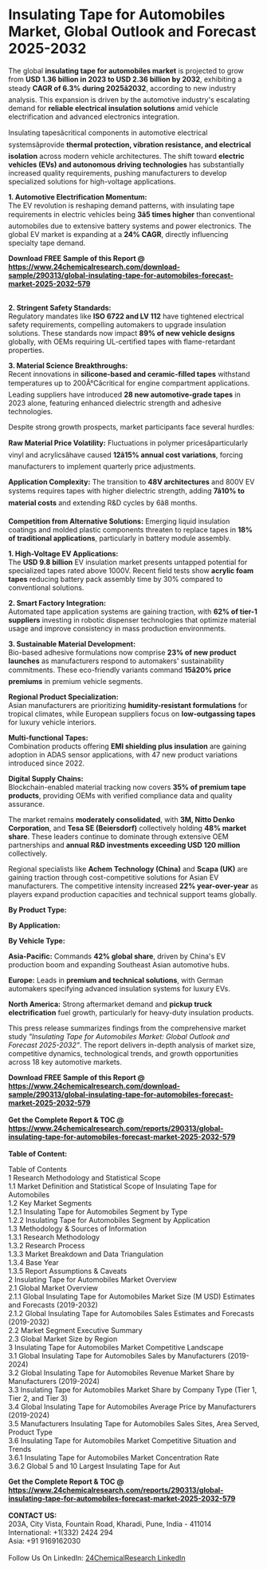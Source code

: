<h1>Insulating Tape for Automobiles Market, Global Outlook and Forecast 2025-2032</h1><p>The global <strong>insulating tape for automobiles market</strong> is projected to grow from <strong>USD 1.36 billion in 2023 to USD 2.36 billion by 2032</strong>, exhibiting a steady <strong>CAGR of 6.3% during 2025â2032</strong>, according to new industry analysis. This expansion is driven by the automotive industry's escalating demand for <strong>reliable electrical insulation solutions</strong> amid vehicle electrification and advanced electronics integration.</p><p>Insulating tapesâcritical components in automotive electrical systemsâprovide <strong>thermal protection, vibration resistance, and electrical isolation</strong> across modern vehicle architectures. The shift toward <strong>electric vehicles (EVs) and autonomous driving technologies</strong> has substantially increased quality requirements, pushing manufacturers to develop specialized solutions for high-voltage applications.</p><p><strong>1. Automotive Electrification Momentum:</strong><br>
The EV revolution is reshaping demand patterns, with insulating tape requirements in electric vehicles being <strong>3â5 times higher</strong> than conventional automobiles due to extensive battery systems and power electronics. The global EV market is expanding at a <strong>24% CAGR</strong>, directly influencing specialty tape demand.</p><div><b>Download FREE Sample of this Report @ 
            <a href="https://www.24chemicalresearch.com/download-sample/290313/global-insulating-tape-for-automobiles-forecast-market-2025-2032-579">
            https://www.24chemicalresearch.com/download-sample/290313/global-insulating-tape-for-automobiles-forecast-market-2025-2032-579</a></b></div><br><p><strong>2. Stringent Safety Standards:</strong><br>
Regulatory mandates like <strong>ISO 6722 and LV 112</strong> have tightened electrical safety requirements, compelling automakers to upgrade insulation solutions. These standards now impact <strong>89% of new vehicle designs</strong> globally, with OEMs requiring UL-certified tapes with flame-retardant properties.</p><p><strong>3. Material Science Breakthroughs:</strong><br>
Recent innovations in <strong>silicone-based and ceramic-filled tapes</strong> withstand temperatures up to 200Â°Câcritical for engine compartment applications. Leading suppliers have introduced <strong>28 new automotive-grade tapes</strong> in 2023 alone, featuring enhanced dielectric strength and adhesive technologies.</p><p>Despite strong growth prospects, market participants face several hurdles:</p><p><strong>Raw Material Price Volatility:</strong> Fluctuations in polymer pricesâparticularly vinyl and acrylicsâhave caused <strong>12â15% annual cost variations</strong>, forcing manufacturers to implement quarterly price adjustments.</p><p><strong>Application Complexity:</strong> The transition to <strong>48V architectures</strong> and 800V EV systems requires tapes with higher dielectric strength, adding <strong>7â10% to material costs</strong> and extending R&amp;D cycles by 6â8 months.</p><p><strong>Competition from Alternative Solutions:</strong> Emerging liquid insulation coatings and molded plastic components threaten to replace tapes in <strong>18% of traditional applications</strong>, particularly in battery module assembly.</p><p><strong>1. High-Voltage EV Applications:</strong><br>
The <strong>USD 9.8 billion</strong> EV insulation market presents untapped potential for specialized tapes rated above 1000V. Recent field tests show <strong>acrylic foam tapes</strong> reducing battery pack assembly time by 30% compared to conventional solutions.</p><p><strong>2. Smart Factory Integration:</strong><br>
Automated tape application systems are gaining traction, with <strong>62% of tier-1 suppliers</strong> investing in robotic dispenser technologies that optimize material usage and improve consistency in mass production environments.</p><p><strong>3. Sustainable Material Development:</strong><br>
Bio-based adhesive formulations now comprise <strong>23% of new product launches</strong> as manufacturers respond to automakers' sustainability commitments. These eco-friendly variants command <strong>15â20% price premiums</strong> in premium vehicle segments.</p><p><strong>Regional Product Specialization:</strong><br>
	Asian manufacturers are prioritizing <strong>humidity-resistant formulations</strong> for tropical climates, while European suppliers focus on <strong>low-outgassing tapes</strong> for luxury vehicle interiors.</p><p><strong>Multi-functional Tapes:</strong><br>
	Combination products offering <strong>EMI shielding plus insulation</strong> are gaining adoption in ADAS sensor applications, with 47 new product variations introduced since 2022.</p><p><strong>Digital Supply Chains:</strong><br>
	Blockchain-enabled material tracking now covers <strong>35% of premium tape products</strong>, providing OEMs with verified compliance data and quality assurance.</p><p>The market remains <strong>moderately consolidated</strong>, with <strong>3M, Nitto Denko Corporation</strong>, and <strong>Tesa SE (Beiersdorf)</strong> collectively holding <strong>48% market share</strong>. These leaders continue to dominate through extensive OEM partnerships and <strong>annual R&amp;D investments exceeding USD 120 million</strong> collectively.</p><p>Regional specialists like <strong>Achem Technology (China)</strong> and <strong>Scapa (UK)</strong> are gaining traction through cost-competitive solutions for Asian EV manufacturers. The competitive intensity increased <strong>22% year-over-year</strong> as players expand production capacities and technical support teams globally.</p><p><strong>By Product Type:</strong></p><p><strong>By Application:</strong></p><p><strong>By Vehicle Type:</strong></p><p><strong>Asia-Pacific:</strong> Commands <strong>42% global share</strong>, driven by China's EV production boom and expanding Southeast Asian automotive hubs.</p><p><strong>Europe:</strong> Leads in <strong>premium and technical solutions</strong>, with German automakers specifying advanced insulation systems for luxury EVs.</p><p><strong>North America:</strong> Strong aftermarket demand and <strong>pickup truck electrification</strong> fuel growth, particularly for heavy-duty insulation products.</p><p>This press release summarizes findings from the comprehensive market study <em>"Insulating Tape for Automobiles Market: Global Outlook and Forecast 2025-2032"</em>. The report delivers in-depth analysis of market size, competitive dynamics, technological trends, and growth opportunities across 18 key automotive markets.</p><div><b>Download FREE Sample of this Report @ 
            <a href="https://www.24chemicalresearch.com/download-sample/290313/global-insulating-tape-for-automobiles-forecast-market-2025-2032-579">
            https://www.24chemicalresearch.com/download-sample/290313/global-insulating-tape-for-automobiles-forecast-market-2025-2032-579</a></b></div><br><div><b>Get the Complete Report & TOC @ 
            <a href="https://www.24chemicalresearch.com/reports/290313/global-insulating-tape-for-automobiles-forecast-market-2025-2032-579">
            https://www.24chemicalresearch.com/reports/290313/global-insulating-tape-for-automobiles-forecast-market-2025-2032-579</a></b></div><br>
            <b>Table of Content:</b><p>Table of Contents<br />
1 Research Methodology and Statistical Scope<br />
1.1 Market Definition and Statistical Scope of Insulating Tape for Automobiles<br />
1.2 Key Market Segments<br />
1.2.1 Insulating Tape for Automobiles Segment by Type<br />
1.2.2 Insulating Tape for Automobiles Segment by Application<br />
1.3 Methodology & Sources of Information<br />
1.3.1 Research Methodology<br />
1.3.2 Research Process<br />
1.3.3 Market Breakdown and Data Triangulation<br />
1.3.4 Base Year<br />
1.3.5 Report Assumptions & Caveats<br />
2 Insulating Tape for Automobiles Market Overview<br />
2.1 Global Market Overview<br />
2.1.1 Global Insulating Tape for Automobiles Market Size (M USD) Estimates and Forecasts (2019-2032)<br />
2.1.2 Global Insulating Tape for Automobiles Sales Estimates and Forecasts (2019-2032)<br />
2.2 Market Segment Executive Summary<br />
2.3 Global Market Size by Region<br />
3 Insulating Tape for Automobiles Market Competitive Landscape<br />
3.1 Global Insulating Tape for Automobiles Sales by Manufacturers (2019-2024)<br />
3.2 Global Insulating Tape for Automobiles Revenue Market Share by Manufacturers (2019-2024)<br />
3.3 Insulating Tape for Automobiles Market Share by Company Type (Tier 1, Tier 2, and Tier 3)<br />
3.4 Global Insulating Tape for Automobiles Average Price by Manufacturers (2019-2024)<br />
3.5 Manufacturers Insulating Tape for Automobiles Sales Sites, Area Served, Product Type<br />
3.6 Insulating Tape for Automobiles Market Competitive Situation and Trends<br />
3.6.1 Insulating Tape for Automobiles Market Concentration Rate<br />
3.6.2 Global 5 and 10 Largest Insulating Tape for Aut</p><div><b>Get the Complete Report & TOC @ 
            <a href="https://www.24chemicalresearch.com/reports/290313/global-insulating-tape-for-automobiles-forecast-market-2025-2032-579">
            https://www.24chemicalresearch.com/reports/290313/global-insulating-tape-for-automobiles-forecast-market-2025-2032-579</a></b></div><br><b>CONTACT US:</b><br>
            203A, City Vista, Fountain Road, Kharadi, Pune, India - 411014<br>
            International: +1(332) 2424 294<br>
            Asia: +91 9169162030 <br><br>
            Follow Us On LinkedIn: <a href="https://www.linkedin.com/company/24chemicalresearch/">24ChemicalResearch LinkedIn</a>
